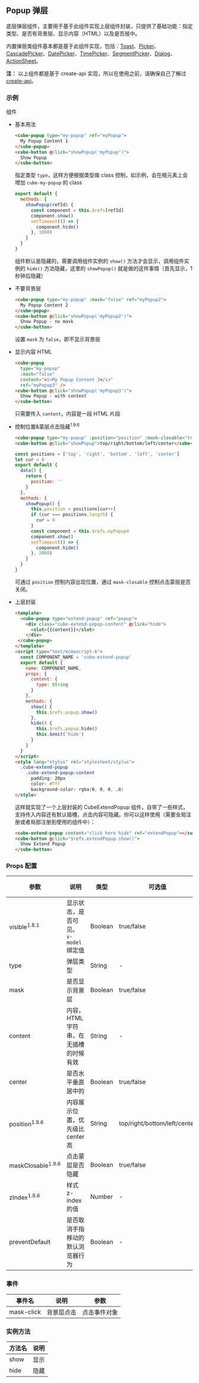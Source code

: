 ## Popup 弹层

底层弹层组件，主要用于基于此组件实现上层组件封装，只提供了基础功能：指定类型、是否有背景层、显示内容（HTML）以及是否居中。

内置弹层类组件基本都是基于此组件实现，包括：[Toast](#/zh-CN/docs/toast)、[Picker](#/zh-CN/docs/picker)、[CascadePicker](#/zh-CN/docs/cascade-picker)、[DatePicker](#/zh-CN/docs/date-picker)、[TimePicker](#/zh-CN/docs/time-picker)、[SegmentPicker](#/zh-CN/docs/segment-picker)、[Dialog](#/zh-CN/docs/dialog)、[ActionSheet](#/zh-CN/docs/action-sheet)。

__注：__ 以上组件都是基于 create-api 实现，所以在使用之前，请确保自己了解过 [create-api](#/zh-CN/docs/create-api)。

### 示例

组件

- 基本用法
  ```html
  <cube-popup type="my-popup" ref="myPopup">
    My Popup Content 1
  </cube-popup>
  <cube-button @click="showPopup('myPopup')">
    Show Popup
  </cube-button>
  ```
  指定类型 `type`，这样方便根据类型做 class 控制，如示例，会在根元素上会增加 `cube-my-popup` 的 class
  ```js
  export default {
    methods: {
      showPopup(refId) {
        const component = this.$refs[refId]
        component.show()
        setTimeout(() => {
          component.hide()
        }, 1000)
      }
    }
  }
  ```
  组件默认是隐藏的，需要调用组件实例的 `show()` 方法才会显示，调用组件实例的 `hide()` 方法隐藏，这里的 `showPopup()` 就是做的这件事情（首先显示，1 秒钟后隐藏）
- 不要背景层
  ```html
  <cube-popup type="my-popup" :mask="false" ref="myPopup2">
    My Popup Content 2
  </cube-popup>
  <cube-button @click="showPopup('myPopup2')">
    Show Popup - no mask
  </cube-button>
  ```
  设置 `mask` 为 `false`，即不显示背景层
- 显示内容 HTML
  ```html
  <cube-popup
    type="my-popup"
    :mask="false"
    content="<i>My Popup Content 3</i>"
    ref="myPopup3" />
  <cube-button @click="showPopup('myPopup3')">
    Show Popup - with content
  </cube-button>
  ```
  只需要传入 `content`，内容是一段 HTML 片段
- 控制位置&蒙层点击隐藏<sup>1.9.6</sup>
  ```html
  <cube-popup type="my-popup" :position="position" :mask-closable="true" ref="myPopup4">My Popup Content 4</cube-popup>
  <cube-button @click="showPopup">top/right/bottom/left/center</cube-button>
  ```
  ```js
  const positions = ['top', 'right', 'bottom', 'left', 'center']
  let cur = 0
  export default {
    data() {
      return {
        position: ''
      }
    },
    methods: {
      showPopup() {
        this.position = positions[cur++]
        if (cur === positions.length) {
          cur = 0
        }
        const component = this.$refs.myPopup4
        component.show()
        setTimeout(() => {
          component.hide()
        }, 2000)
      }
    }
  }
  ```
  可通过 `position` 控制内容出现位置，通过 `mask-closable` 控制点击蒙层是否关闭。

- 上层封装
  ```html
  <template>
    <cube-popup type="extend-popup" ref="popup">
      <div class="cube-extend-popup-content" @click="hide">
        <slot>{{content}}</slot>
      </div>
   </cube-popup>
  </template>
  <script type="text/ecmascript-6">
    const COMPONENT_NAME = 'cube-extend-popup'
    export default {
      name: COMPONENT_NAME,
      props: {
        content: {
          type: String
        }
      },
      methods: {
        show() {
          this.$refs.popup.show()
        },
        hide() {
          this.$refs.popup.hide()
          this.$emit('hide')
        }
      }
    }
  </script>
  <style lang="stylus" rel="stylesheet/stylus">
    .cube-extend-popup
      .cube-extend-popup-content
        padding: 20px
        color: #fff
        background-color: rgba(0, 0, 0, .8)
  </style>
  ```
  这样就实现了一个上层封装的 CubeExtendPopup 组件，自带了一些样式，支持传入内容还有默认插槽，点击内容可隐藏。你可以这样使用（需要全局注册或者局部注册到使用的组件中）：
  ```html
  <cube-extend-popup content="click here hide" ref="extendPopup"></cube-extend-popup>
  <cube-button @click="$refs.extendPopup.show()">
    Show Extend Popup
  </cube-button>
  ```

### Props 配置

| 参数 | 说明 | 类型 | 可选值 | 默认值 |
| - | - | - | - | - |
| visible<sup>1.8.1</sup> | 显示状态，是否可见。`v-model`绑定值 | Boolean | true/false | false |
| type | 弹层类型 | String | - | '' |
| mask | 是否显示背景层 | Boolean | true/false | true |
| content | 内容，HTML 字符串，在无插槽的时候有效 | String | - | '' |
| center | 是否水平垂直居中的 | Boolean | true/false | true |
| position<sup>1.9.6</sup> | 内容展示位置，优先级比 center 高 | String | top/right/bottom/left/center | '' |
| maskClosable<sup>1.9.6</sup> | 点击蒙层是否隐藏 | Boolean | true/false | false |
| zIndex<sup>1.9.6</sup> | 样式 z-index 的值 | Number | - | 100 |
| preventDefault | 是否取消手指移动的默认浏览器行为 | Boolean | - | true |

### 事件

| 事件名 | 说明 | 参数 |
| - | - | - |
| mask-click | 背景层点击 | 点击事件对象 |

### 实例方法

| 方法名 | 说明 |
| - | - |
| show | 显示 |
| hide | 隐藏 |

